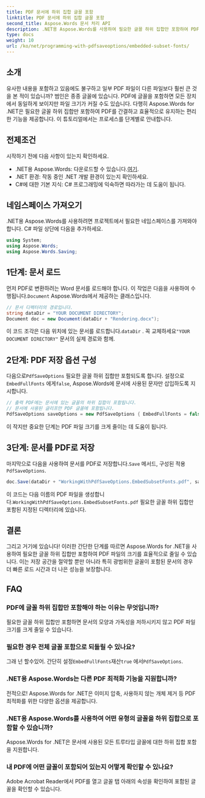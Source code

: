 ```yaml
---
title: PDF 문서에 하위 집합 글꼴 포함
linktitle: PDF 문서에 하위 집합 글꼴 포함
second_title: Aspose.Words 문서 처리 API
description: .NET용 Aspose.Words를 사용하여 필요한 글꼴 하위 집합만 포함하여 PDF 파일 크기를 줄입니다. PDF를 효율적으로 최적화하려면 단계별 가이드를 따르십시오.
type: docs
weight: 10
url: /ko/net/programming-with-pdfsaveoptions/embedded-subset-fonts/
---
```

## 소개

유사한 내용을 포함하고 있음에도 불구하고 일부 PDF 파일이 다른 파일보다 훨씬 큰 것을 본 적이 있습니까? 범인은 종종 글꼴에 있습니다. PDF에 글꼴을 포함하면 모든 장치에서 동일하게 보이지만 파일 크기가 커질 수도 있습니다. 다행히 Aspose.Words for .NET은 필요한 글꼴 하위 집합만 포함하여 PDF를 간결하고 효율적으로 유지하는 편리한 기능을 제공합니다. 이 튜토리얼에서는 프로세스를 단계별로 안내합니다.

## 전제조건

시작하기 전에 다음 사항이 있는지 확인하세요.

-  .NET용 Aspose.Words: 다운로드할 수 있습니다.[여기](https://releases.aspose.com/words/net/).
- .NET 환경: 작동 중인 .NET 개발 환경이 있는지 확인하세요.
- C#에 대한 기본 지식: C# 프로그래밍에 익숙하면 따라가는 데 도움이 됩니다.

## 네임스페이스 가져오기

.NET용 Aspose.Words를 사용하려면 프로젝트에서 필요한 네임스페이스를 가져와야 합니다. C# 파일 상단에 다음을 추가하세요.

```csharp
using System;
using Aspose.Words;
using Aspose.Words.Saving;
```

## 1단계: 문서 로드

 먼저 PDF로 변환하려는 Word 문서를 로드해야 합니다. 이 작업은 다음을 사용하여 수행됩니다.`Document` Aspose.Words에서 제공하는 클래스입니다.

```csharp
// 문서 디렉터리의 경로입니다.
string dataDir = "YOUR DOCUMENT DIRECTORY";
Document doc = new Document(dataDir + "Rendering.docx");
```

 이 코드 조각은 다음 위치에 있는 문서를 로드합니다.`dataDir` . 꼭 교체하세요`"YOUR DOCUMENT DIRECTORY"` 문서의 실제 경로와 함께.

## 2단계: PDF 저장 옵션 구성

 다음으로`PdfSaveOptions` 필요한 글꼴 하위 집합만 포함되도록 합니다. 설정으로`EmbedFullFonts` 에게`false`, Aspose.Words에 문서에 사용된 문자만 삽입하도록 지시합니다.

```csharp
// 출력 PDF에는 문서에 있는 글꼴의 하위 집합이 포함됩니다.
// 문서에 사용된 글리프만 PDF 글꼴에 포함됩니다.
PdfSaveOptions saveOptions = new PdfSaveOptions { EmbedFullFonts = false };
```

이 작지만 중요한 단계는 PDF 파일 크기를 크게 줄이는 데 도움이 됩니다.

## 3단계: 문서를 PDF로 저장

 마지막으로 다음을 사용하여 문서를 PDF로 저장합니다.`Save` 메서드, 구성된 적용`PdfSaveOptions`.

```csharp
doc.Save(dataDir + "WorkingWithPdfSaveOptions.EmbedSubsetFonts.pdf", saveOptions);
```

 이 코드는 다음 이름의 PDF 파일을 생성합니다.`WorkingWithPdfSaveOptions.EmbedSubsetFonts.pdf` 필요한 글꼴 하위 집합만 포함된 지정된 디렉터리에 있습니다.

## 결론

그리고 거기에 있습니다! 이러한 간단한 단계를 따르면 Aspose.Words for .NET을 사용하여 필요한 글꼴 하위 집합만 포함하여 PDF 파일의 크기를 효율적으로 줄일 수 있습니다. 이는 저장 공간을 절약할 뿐만 아니라 특히 광범위한 글꼴이 포함된 문서의 경우 더 빠른 로드 시간과 더 나은 성능을 보장합니다.

## FAQ

### PDF에 글꼴 하위 집합만 포함해야 하는 이유는 무엇입니까?
필요한 글꼴 하위 집합만 포함하면 문서의 모양과 가독성을 저하시키지 않고 PDF 파일 크기를 크게 줄일 수 있습니다.

### 필요한 경우 전체 글꼴 포함으로 되돌릴 수 있나요?
 그래 넌 할수있어. 간단히 설정`EmbedFullFonts`재산`true` 에서`PdfSaveOptions`.

### .NET용 Aspose.Words는 다른 PDF 최적화 기능을 지원합니까?
전적으로! Aspose.Words for .NET은 이미지 압축, 사용하지 않는 개체 제거 등 PDF 최적화를 위한 다양한 옵션을 제공합니다.

### .NET용 Aspose.Words를 사용하여 어떤 유형의 글꼴을 하위 집합으로 포함할 수 있습니까?
Aspose.Words for .NET은 문서에 사용된 모든 트루타입 글꼴에 대한 하위 집합 포함을 지원합니다.

### 내 PDF에 어떤 글꼴이 포함되어 있는지 어떻게 확인할 수 있나요?
Adobe Acrobat Reader에서 PDF를 열고 글꼴 탭 아래의 속성을 확인하여 포함된 글꼴을 확인할 수 있습니다.
